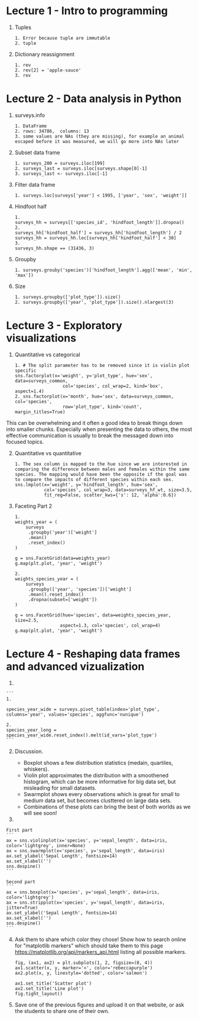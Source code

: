 # Lecture 1 - Intro to programming

1. Tuples

    ```
    1. Error because tuple are immutable
    2. tuple
    ```

2. Dictionary reassignment

    ```
    1. rev
    2. rev[2] = 'apple-sauce'
    3. rev
    ```
 
# Lecture 2 - Data analysis in Python

1. surveys.info

    ```
    1. DataFrame
    2. rows: 34786,  columns: 13
    3. some values are NAs (they are missing), for example an animal escaped before it was measured, we will go more into NAs later
    ```

2. Subset data frame

    ```
    1. surveys_200 = surveys.iloc[199]
    2. surveys_last = surveys.iloc[surveys.shape[0]-1]
    3. surveys_last <- surveys.iloc[-1]
    ```

3. Filter data frame

    ```
    1. surveys.loc[surveys['year'] < 1995, ['year', 'sex', 'weight']]
    ```

4. Hindfoot half

    ```
    1.
    surveys_hh = surveys[['species_id', 'hindfoot_length']].dropna()
    2.
    surveys_hh['hindfoot_half'] = surveys_hh['hindfoot_length'] / 2 
    surveys_hh = surveys_hh.loc[surveys_hh['hindfoot_half'] < 30]
    3.
    surveys_hh.shape == (31436, 3)
    ```
5. Groupby

    ```
    1. surveys.grouby('species')['hindfoot_length'].agg(['mean', 'min', 'max'])
    ```

6. Size

    ```
    1. surveys.groupby(['plot_type']).size()
    2. surveys.groupby(['year', 'plot_type']).size().nlargest(3)
    ```

# Lecture 3 - Exploratory visualizations


1. Quantitative vs categorical

    ```
    1. # The split parameter has to be removed since it is violin plot specific
    sns.factorplot(x='weight', y='plot_type', hue='sex', data=surveys_common, 
                      col='species', col_wrap=2, kind='box', aspect=1.4)
    2. sns.factorplot(x='month', hue='sex', data=surveys_common, col='species',
                      row='plot_type', kind='count', margin_titles=True) 
    ```
This can be overwhelming and it often a good idea to break things down into
smaller chunks. Especially when presenting the data to others, the most
effective communication is usually to break the messaged down into focused
topics.

2. Quantitative vs quantitative

    ```
    1. The sex column is mapped to the hue since we are interested in comparing the difference between males and females within the same species. The mapping would have been the opposite if the goal was to compare the impacts of different species within each sex.
    sns.lmplot(x='weight', y='hindfoot_length', hue='sex',
               col='species', col_wrap=3, data=surveys_hf_wt, size=3.5,
               fit_reg=False, scatter_kws={'s': 12, 'alpha':0.6})
    ```

3. Faceting Part 2


    ```
    1.
    weights_year = (
        surveys
         .groupby('year')['weight']
         .mean()
         .reset_index()
    )

    g = sns.FacetGrid(data=weights_year)
    g.map(plt.plot, 'year', 'weight') 
    ```

    ```
    2.
    weights_species_year = (
        surveys
         .groupby(['year', 'species'])['weight']
         .mean().reset_index()
         .dropna(subset=['weight'])
    )

    g = sns.FacetGrid(hue='species', data=weights_species_year, size=2.5,
                     aspect=1.3, col='species', col_wrap=4)
    g.map(plt.plot, 'year', 'weight')
    ```

# Lecture 4 - Reshaping data frames and advanced vizualization

1.

    ```
    1.
    
    species_year_wide = surveys.pivot_table(index='plot_type', columns='year', values='species', aggfunc='nunique')

    2.
    species_year_long = species_year_wide.reset_index().melt(id_vars='plot_type')
    ```

2. Discussion.

    - Boxplot shows a few distribution statistics (medain, quartiles, whiskers).
    - Violin plot approximates the distribution with a smoothened histogram, which can be more informative for big data set, but misleading for small datasets. 
    - Swarmplot shows every observations which is great for small to medium data set, but becomes clusttered on large data sets.
    - Combinations of these plots can bring the best of both worlds as we will see soon!

3.

    First part
    ```
    ax = sns.violinplot(x='species', y='sepal_length', data=iris, color='lightgrey', inner=None)
    ax = sns.swarmplot(x='species', y='sepal_length', data=iris) 
    ax.set_ylabel('Sepal Length', fontsize=14)
    ax.set_xlabel('')
    sns.despine()
    ```

    Second part
    ```
    ax = sns.boxplot(x='species', y='sepal_length', data=iris, color='lightgrey')
    ax = sns.stripplot(x='species', y='sepal_length', data=iris, jitter=True) 
    ax.set_ylabel('Sepal Length', fontsize=14)
    ax.set_xlabel('')
    sns.despine()
    ```

4. Ask them to share which color they chose! Show how to search online for "matplotlib markers" which should take them to this page https://matplotlib.org/api/markers_api.html listing all possible markers.

    ```
    fig, (ax1, ax2) = plt.subplots(1, 2, figsize=(8, 4))
    ax1.scatter(x, y, marker='<', color='rebeccapurple')
    ax2.plot(x, y, linestyle='dotted', color='salmon')

    ax1.set_title('Scatter plot')
    ax2.set_title('Line plot')
    fig.tight_layout()
    ```

5. Save one of the previous figures and upload it on that website, or ask the students to share one of their own.
